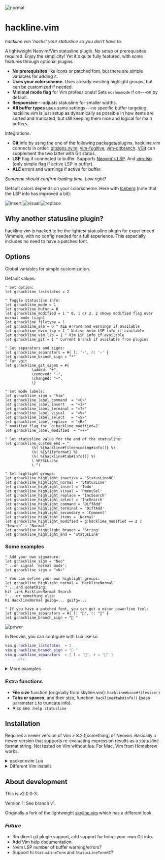 ![normal](https://user-images.githubusercontent.com/729055/178598591-5198524e-73e6-404e-a9fe-1ec5971d30bf.png)

# hackline.vim

*hackline.vim 'hacks' your statusline so you don't have to.*

A lightweight Neovim/Vim statusline plugin. No setup or prerequisites required. Enjoy the simplicity! Yet it's quite fully featured, with some features through optional plugins.

- **No prerequisites** like icons or patched font, but there are simple variables for adding it.
- **Uses your colorscheme.** Uses already exisiting highlight groups, but can be customized if needed.
- **Minimal mode flag** for Vim professionals! Sets `noshowmode` if on---on by default.
- **Responsive**---adjusts statusline for smaller widths.
- **All buffer types** uses same settings---no specific buffer targeting. hackline.vim is just setup as dynamically as possible in how items are sorted and truncated, but still keeping them nice and logical for main buffers.

Integrations:

- **Git** info by using the one of the following packages/plugins. hackline.vim connects in order: [gitsigns.nvim](https://github.com/lewis6991/gitsigns.nvim), [vim-fugitive](https://github.com/tpope/vim-fugitive), [vim-gitbranch](https://github.com/itchyny/vim-gitbranch). [VGit](https://github.com/tanvirtin/vgit.nvim) can supplement the two latter with Git status.
- **LSP** flag if connected to buffer. Supports [Neovim's LSP](https://github.com/neovim/nvim-lspconfig).
And [vim-lsp](https://github.com/prabirshrestha/vim-lsp) (only simple flag if active LSP in buffer).
- **ALE** errors and warnings if active for buffer.

*Someone should confirm loading time. Low right?*

Default colors depends on your colorscheme. Here with [Iceberg](https://cocopon.github.io/iceberg.vim/) (note that the LSP info has improved a bit):

![insert](https://user-images.githubusercontent.com/729055/176217647-9c464f60-91d3-405f-8fc0-c66feaca1541.png)
![visual](https://user-images.githubusercontent.com/729055/176217668-2f5a1ccd-4f0a-469f-8912-fad630dd0e03.png)
![replace](https://user-images.githubusercontent.com/729055/176217697-f548262d-d277-4752-8419-b064d6e0df67.png)

## Why another statusline plugin?

hackline.vim is hacked to be the lightest statusline plugin for experienced Vimmers, with no config needed for a full experience.
This especially includes no need to have a patched font.

## Options

Global variables for simple customization.

Default values:

```vim
" Set option:
let g:hackline_laststatus = 2

" Toggle statusline info:
let g:hackline_mode = 1
let g:hackline_bufnr = 0
let g:hackline_modified = 1 " 0, 1 or 2. 2 shows modified flag over normal mode (sign)
let g:hackline_filetype = 1
let g:hackline_ale = 0 " ALE errors and warnings if available
let g:hackline_nvim_lsp = 1 " Native nvim LSP info if available
let g:hackline_vim_lsp = 1 " Vim LSP info if available
let g:hackline_git = 1 " Current branch if available from plugins

" Set separators and signs:
let g:hackline_separators = #{ l: '›', r: '‹' }
let g:hackline_branch_sign = "*"
" For vgit
let g:hackline_git_signs = #{
			\added: "+",
			\removed: "-",
			\changed: "~",
			\}

" Set mode labels:
let g:hackline_sign = "Vim"
let g:hackline_label_command  = "«C»"
let g:hackline_label_insert   = "«I»"
let g:hackline_label_terminal = "«T»"
let g:hackline_label_visual   = "«V»"
let g:hackline_label_select   = "«S»"
let g:hackline_label_replace  = "«R»"
" modified flag for `g:hackline_modified=2`
let g:hackline_label_modified  = "«+»"

" Set statusline value for the end of the statusline:
let g:hackline_custom_end = "
			\%( %{hackline#fileencoding#info()} %)
			\%( %{&fileformat} %)
			\%( %{hackline#tab#info()} %)
			\ %P/%LL:c%c
			\ ")

" Set highlight groups:
let g:hackline_highlight_inactive = 'StatusLineNC'
let g:hackline_highlight_normal = 'StatusLine'
let g:hackline_highlight_insert = 'Todo'
let g:hackline_highlight_visual = 'PmenuSel'
let g:hackline_highlight_replace = 'IncSearch'
let g:hackline_highlight_select = 'IncSearch'
let g:hackline_highlight_command = 'DiffAdd'
let g:hackline_highlight_terminal = 'DiffAdd'
let g:hackline_highlight_secondary = 'Comment'
let g:hackline_highlight_items = 'Normal'
let g:hackline_highlight_modified = g:hackline_modified == 2 ? "Search" : "Normal"
let g:hackline_hightlight_branch = 'String'
let g:hackline_highlight_end = 'StatusLine'
```

### Some examples

```vim
" Add your own signature:
let g:hackline_sign = "Neo"
" ..or signal 'normal mode':
let g:hackline_sign = "«N»"
```

```vim
" You can define your own highlight groups:
let g:hackline_highlight_normal = 'HacklineNormal'
" ...and something:
hi! link HacklineNormal Search
" ...or something else:
hi HacklineNormal guibg=... guifg=...
```

```vim
" If you have a patched font, you can get a minor powerline feel:
let g:hackline_separators = #{ l: "", r: "" }
let g:hackline_branch_sign = " "
```

![power](https://user-images.githubusercontent.com/729055/176217828-f5642220-9b6f-4306-a5f3-ec166eee31a9.png)

In Neovim, you can configure with Lua like so:

```lua
vim.g.hackline_laststatus  = 3
vim.g.hackline_branch_sign = " "
vim.g.hackline_separators  = { l = "", r = "" }
-- ...etc.
```

<details>
<summary>More examples</summary>

**/Slash style:**

```lua
vim.g.hackline_modified       = "2"
vim.g.hackline_separators     = { l = "/", r = "/" }
vim.g.hackline_label_command  = "/ C"
vim.g.hackline_label_insert   = "/ I"
vim.g.hackline_label_terminal = "/ T"
vim.g.hackline_label_visual   = "/ V"
vim.g.hackline_label_select   = "/ S"
vim.g.hackline_label_replace  = "/ R"
vim.g.hackline_label_modified = "/ +"
```

</details>

### Extra functions

- **File size** function (originally from skyline.vim): `hackline#base#filesize()`
- **Tabs or spaces**, and their size, function: `hackline#tab#info()` (pass parameter `1` to truncate info).
- Also see `:help statusline`

## Installation

Requires a newer version of Vim > 8.2.1[something] or Neovim. Basically a newer version that supports re-evaluating expression results as a statusline format string. Not tested on Vim without lua. For Mac, Vim from Homebrew works.

<details>
<summary>packer.nvim Lua</summary>

```lua
-- packer.nvim
use{'jssteinberg/hackline.vim'}
```

```lua
-- packer.nvim with git info (without gitsigns or fugitive)
use{'jssteinberg/hackline.vim', requires = {'itchyny/vim-gitbranch'}}

-- Even lazyload it (does that makes sense?):
use { 'jssteinberg/hackline.vim', event = 'CursorHold' }
use { 'itchyny/vim-gitbranch', event = 'CursorHold' }
```

</details>

<details>
<summary>Different Vim installs</summary>

```vim
" minpac
call minpac#add('jssteinberg/hackline.vim')

" Vim packager
call packager#add('jssteinberg/hackline.vim')

" vim-jetpack
call jetpack#add('jssteinberg/hackline.vim')
```

(And it should be equally simple with vim-plug).

</details>

## About development

This is v2.0.0-3.

Version 1: See branch v1.

Originally a fork of the lightweight [skyline.vim](https://github.com/ourigen/skyline.vim) which has a different look.

### *Future*

- Rm direct git plugin support, add support for bring-your-own Git info.
- Add Vim help documentation.
- Nvim LSP number of buffer warning/errors?
- Support hi `StatusLineTerm` and `StatusLineTermNC`?
